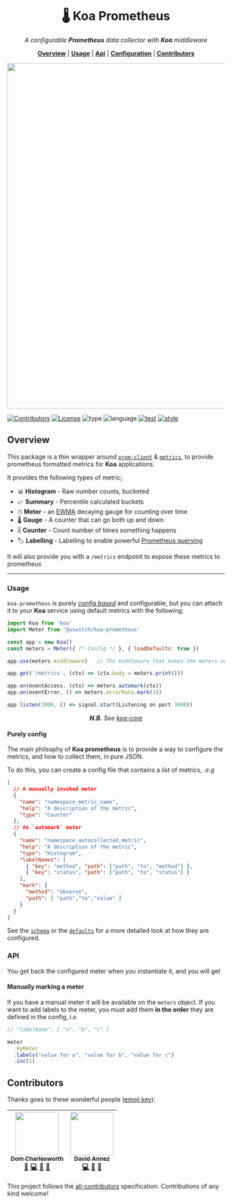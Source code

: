 <h1 align="center">🌡️ Koa Prometheus</h1>

<p align="center">
  <i>
    A configurable <b>Prometheus</b> data collector with <b>Koa</b> middleware
  </i>
</p>

<p align="center">
  <b><a href="#overview">Overview</a></b>
  |
  <b><a href="#usage">Usage</a></b>
  |
  <b><a href="#api">Api</a></b>
  |
  <b><a href="#configuration">Configuration</a></b>
  |
  <b><a href="#contributors">Contributors</a></b>
</p>


<p align="center">
  <img src="logo.png" width="800">
</p>


[![Contributors](https://img.shields.io/badge/contributors-2-orange.svg?style=for-the-badge)](#contributors)
[![License](https://img.shields.io/github/license/mashape/apistatus.svg?style=for-the-badge)]()
![type](https://img.shields.io/badge/⚡-library-c45366.svg?style=for-the-badge)
![language](https://img.shields.io/badge/❤-Node-da776c.svg?style=for-the-badge)
[![test](https://img.shields.io/badge/🔬-Jest-e9a279.svg?style=for-the-badge)](https://facebook.github.io/jest/)
[![style](https://img.shields.io/badge/🎨-Standard-e4ca93.svg?style=for-the-badge)](https://standardjs.com)

## Overview

This package is a thin wrapper around
[`prom-client`](https://github.com/siimon/prom-client) &
[`metrics`](https://github.com/mikejihbe/metrics), to provide
prometheus formatted metrics for **Koa** applications.

It provides the following types of metric;

* 📊 **Histogram** - Raw number counts, bucketed
* 📈 **Summary** - Percentile calculated buckets
* ⏱ **Meter** - an [EWMA](https://en.wikipedia.org/wiki/Moving_average#Exponential_moving_average) decaying gauge for counting over time
* 🌡 **Gauge** - A counter that can go both up and down
* 🎚 **Counter** - Count number of times something happens
* 🏷 **Labelling** - Labelling to enable powerful [Prometheus querying](https://prometheus.io/docs/prometheus/latest/querying/basics/)

It will also provide you with a `/metrics` endpoint to expose these
metrics to prometheus

---

### Usage

`koa-prometheus` is purely [_config
based_](https://github.com/uswitch/koa-prometheus/blob/master/src/koa-prometheus.schema.json)
and configurable, but you can attach it to your **Koa** service using
default metrics with the following;

```js
import Koa from 'koa'
import Meter from '@uswitch/koa-prometheus'

const app = new Koa()
const meters = Meter({ /* Config */ }, { loadDefaults: true })

app.use(meters.middleware)   // The middleware that makes the meters available

app.get('/metrics', (ctx) => (ctx.body = meters.print()))

app.on(eventAccess, (ctx) => meters.automark(ctx))
app.on(eventError, () => meters.errorRate.mark(1))

app.listen(3000, () => signal.start(Listening on port 3000))
```
<p align="center"><i><b>N.B.</b> See <a
href="https://github.com/uswitch/koa-core">
koa-core</a></i></p>

#### Purely config

The main philsophy of **Koa prometheus** is to provide a way to
configure the metrics, and how to collect them, in pure JSON. 

To do this, you can create a config file that contains a _list_ of
metrics, _.e.g_

```json
[
  // A manually invoked meter
  { 
    "name": "namespace_metric_name",
    "help": "A description of the metric",
    "type": "Counter"
  },
  // An `automark` meter
  {
    "name": "namespace_autocollected_metric",
    "help": "A description of the metric",
    "type": "Histogram",
    "labelNames": [
      { "key": "method", "path": ["path", "to", "method"] },
      { "key": "status", "path": ["path", "to", "status"] }
    ],
    "mark": { 
      "method": "observe",
      "path": [ "path","to","value" ]
    }
  }
]
```

See the
[`schema`](https://github.com/uswitch/koa-prometheus/blob/master/src/koa-prometheus.schema.json)
or the
[`defaults`](https://github.com/uswitch/koa-prometheus/blob/namespacing/src/koa-prometheus.defaults.json)
for a more detailed look at how they are configured.

### API

You get back the configured meter when you instantiate it, and you
will get

#### Manually marking a meter

If you have a manual meter it will be available on the `meters`
object.
If you want to add labels to the meter, you must add them **in the
order** they are defined in the config, _i.e._

```js
// "labelName": [ "a", "b", "c" ]

meter
  .myMeter
  .labels("value for a", "value for b", "value for c")
  .inc(1)
```

## Contributors

Thanks goes to these wonderful people ([emoji key](https://github.com/kentcdodds/all-contributors#emoji-key)):

<!-- ALL-CONTRIBUTORS-LIST:START - Do not remove or modify this section -->
| [<img src="https://avatars1.githubusercontent.com/u/5881414?v=4" width="100px;"/><br /><sub>Dom Charlesworth</sub>](http://domcharlesworth.co.uk)<br />[📖](https://github.com/uswitch/koa-access/commits?author=domtronn "Documentation") [💻](https://github.com/uswitch/koa-access/commits?author=domtronn "Code") [🤔](#ideas-domtronn "Ideas, Planning, & Feedback") [🔌](#plugin-domtronn "Plugin/utility libraries") | [<img src="https://avatars3.githubusercontent.com/u/1567681?v=4" width="100px;"/><br /><sub>David Annez</sub>](http://davidannez.com)<br />[💻](https://github.com/uswitch/koa-access/commits?author=annez "Code") [🤔](#ideas-annez "Ideas, Planning, & Feedback") [🔌](#plugin-annez "Plugin/utility libraries") |
| :---: | :---: |
<!-- ALL-CONTRIBUTORS-LIST:END -->

This project follows the [all-contributors](https://github.com/kentcdodds/all-contributors) specification. Contributions of any kind welcome!




